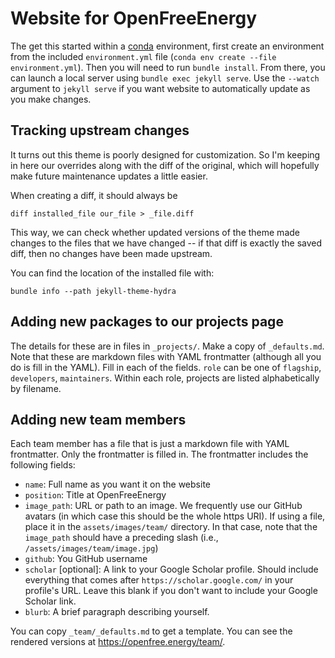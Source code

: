 # Website for OpenFreeEnergy

The get this started within a [conda](https://docs.conda.io/projects/conda/en/latest/user-guide/install/index.html#regular-installation) environment, first create an environment from the included `environment.yml` file (`conda env create --file environment.yml`). 
Then you will need to run `bundle install`. 
From there, you can launch a local server using `bundle exec jekyll serve`. 
Use the `--watch` argument to `jekyll serve` if you want website to automatically update as you make changes.

## Tracking upstream changes

It turns out this theme is poorly designed for customization. So I'm keeping in
here our overrides along with the diff of the original, which will hopefully
make future maintenance updates a little easier.

When creating a diff, it should always be

```
diff installed_file our_file > _file.diff
```

This way, we can check whether updated versions of the theme made changes to
the files that we have changed -- if that diff is exactly the saved diff, then
no changes have been made upstream.

You can find the location of the installed file with:

```
bundle info --path jekyll-theme-hydra
```

## Adding new packages to our projects page

The details for these are in files in `_projects/`. Make a copy of
`_defaults.md`. Note that these are markdown files with YAML frontmatter
(although all you do is fill in the YAML). Fill in each of the fields. `role`
can be one of `flagship`, `developers`, `maintainers`. Within each role,
projects are listed alphabetically by filename.

## Adding new team members

Each team member has a file that is just a markdown file with YAML frontmatter.
Only the frontmatter is filled in. The frontmatter includes the following fields:

* `name`: Full name as you want it on the website
* `position`: Title at OpenFreeEnergy
* `image_path`: URL or path to an image. We frequently use our GitHub avatars
  (in which case this should be the whole https URI). If using a file, place it
  in the `assets/images/team/` directory. In that case, note that the
  `image_path` should have a preceding slash (i.e.,
  `/assets/images/team/image.jpg`)
* `github`: You GitHub username
* `scholar` [optional]: A link to your Google Scholar profile. Should include
  everything that comes after `https://scholar.google.com/` in your profile's
  URL. Leave this blank if you don't want to include your Google Scholar link.
* `blurb`: A brief paragraph describing yourself.

You can copy `_team/_defaults.md` to get a template. You can see the rendered
versions at https://openfree.energy/team/.
